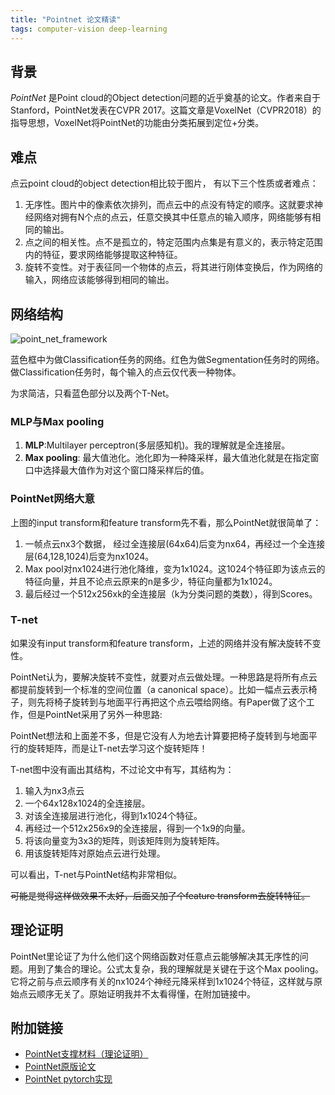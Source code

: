 ```yaml
---
title: "Pointnet 论文精读"
tags: computer-vision deep-learning
---
```


## 背景

*PointNet* 是Point cloud的Object detection问题的近乎奠基的论文。作者来自于Stanford，PointNet发表在CVPR 2017。这篇文章是VoxelNet（CVPR2018）的指导思想，VoxelNet将PointNet的功能由分类拓展到定位+分类。

<!--more-->

## 难点

点云point cloud的object detection相比较于图片， 有以下三个性质或者难点：

1. 无序性。图片中的像素依次排列，而点云中的点没有特定的顺序。这就要求神经网络对拥有N个点的点云，任意交换其中任意点的输入顺序，网络能够有相同的输出。
2. 点之间的相关性。点不是孤立的，特定范围内点集是有意义的，表示特定范围内的特征，要求网络能够提取这种特征。
3. 旋转不变性。对于表征同一个物体的点云，将其进行刚体变换后，作为网络的输入，网络应该能够得到相同的输出。

## 网络结构
![point_net_framework]({{site.baseurl}}/assets/images/post_images/pointnet/point_net_framework.png)

蓝色框中为做Classification任务的网络。红色为做Segmentation任务时的网络。
做Classification任务时，每个输入的点云仅代表一种物体。

为求简洁，只看蓝色部分以及两个T-Net。

### MLP与Max pooling

1. **MLP**:Multilayer perceptron(多层感知机)。我的理解就是全连接层。
2. **Max pooling**: 最大值池化。池化即为一种降采样，最大值池化就是在指定窗口中选择最大值作为对这个窗口降采样后的值。

### PointNet网络大意

上图的input transform和feature transform先不看，那么PointNet就很简单了：

1. 一帧点云nx3个数据， 经过全连接层(64x64)后变为nx64，再经过一个全连接层(64,128,1024)后变为nx1024。
2. Max pool对nx1024进行池化降维，变为1x1024。这1024个特征即为该点云的特征向量，并且不论点云原来的n是多少，特征向量都为1x1024。
3. 最后经过一个512x256xk的全连接层（k为分类问题的类数），得到Scores。

### T-net

如果没有input transform和feature transform，上述的网络并没有解决旋转不变性。

PointNet认为，要解决旋转不变性，就要对点云做处理。一种思路是将所有点云都提前旋转到一个标准的空间位置（a canonical space）。比如一幅点云表示椅子，则先将椅子旋转到与地面平行再把这个点云喂给网络。有Paper做了这个工作，但是PointNet采用了另外一种思路:

PointNet想法和上面差不多，但是它没有人为地去计算要把椅子旋转到与地面平行的旋转矩阵，而是让T-net去学习这个旋转矩阵！

T-net图中没有画出其结构，不过论文中有写，其结构为：

1. 输入为nx3点云
2. 一个64x128x1024的全连接层。
3. 对该全连接层进行池化，得到1x1024个特征。
4. 再经过一个512x256x9的全连接层，得到一个1x9的向量。
5. 将该向量变为3x3的矩阵，则该矩阵则为旋转矩阵。
6. 用该旋转矩阵对原始点云进行处理。

可以看出，T-net与PointNet结构非常相似。

~~可能是觉得这样做效果不太好，后面又加了个feature transform去旋转特征。~~

## 理论证明

PointNet里论证了为什么他们这个网络函数对任意点云能够解决其无序性的问题。用到了集合的理论。公式太复杂，我的理解就是关键在于这个Max pooling。它将之前与点云顺序有关的nx1024个神经元降采样到1x1024个特征，这样就与原始点云顺序无关了。原始证明我并不太看得懂，在附加链接中。

## 附加链接

- [PointNet支撑材料（理论证明）](https://www.codetd.com/article/3632723)
- [PointNet原版论文](https://arxiv.org/abs/1612.00593)
- [PointNet pytorch实现](https://github.com/fxia22/pointnet.pytorch)